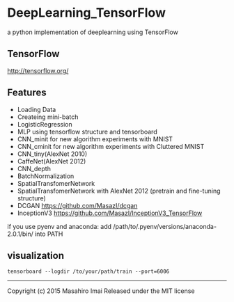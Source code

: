 # DeepLearning_TensorFlow
a python implementation of deeplearning using TensorFlow

## TensorFlow ##
http://tensorflow.org/

## Features

- Loading Data
- Createing mini-batch
- LogisticRegression
- MLP using tensorflow structure and tensorboard
- CNN_minit for new algorithm experiments with MNIST
- CNN_cminit for new algorithm experiments with Cluttered MNIST
- CNN_tiny(AlexNet 2010)
- CaffeNet(AlexNet 2012)
- CNN_depth
- BatchNormalization
- SpatialTransfomerNetwork
- SpatialTransfomerNetwork with AlexNet 2012 (pretrain and fine-tuning structure)
- DCGAN https://github.com/MasazI/dcgan
- InceptionV3 https://github.com/MasazI/InceptionV3_TensorFlow

if you use pyenv and anaconda:
add /path/to/.pyenv/versions/anaconda-2.0.1/bin/ into PATH


## visualization  
`tensorboard --logdir /to/your/path/train --port=6006`



---

Copyright (c) 2015 Masahiro Imai
Released under the MIT license
